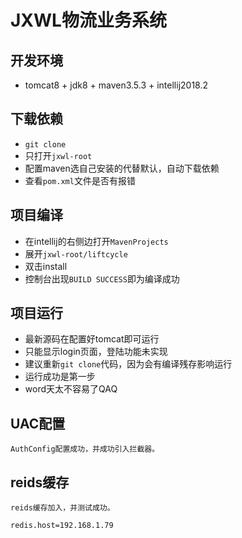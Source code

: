 # JXWL物流业务系统 
## 开发环境
* tomcat8 + jdk8 + maven3.5.3 + intellij2018.2

## 下载依赖 

* `git clone` 
* 只打开`jxwl-root`
* 配置maven选自己安装的代替默认，自动下载依赖
* 查看`pom.xml`文件是否有报错

## 项目编译 

* 在intellij的右侧边打开`MavenProjects`
* 展开`jxwl-root/liftcycle`
* 双击install
* 控制台出现`BUILD SUCCESS`即为编译成功

## 项目运行

- 最新源码在配置好tomcat即可运行
- 只能显示login页面，登陆功能未实现
- 建议重新`git clone`代码，因为会有编译残存影响运行
- 运行成功是第一步
- word天太不容易了QAQ

## UAC配置

	AuthConfig配置成功，并成功引入拦截器。

## reids缓存

	reids缓存加入，并测试成功。

	redis.host=192.168.1.79